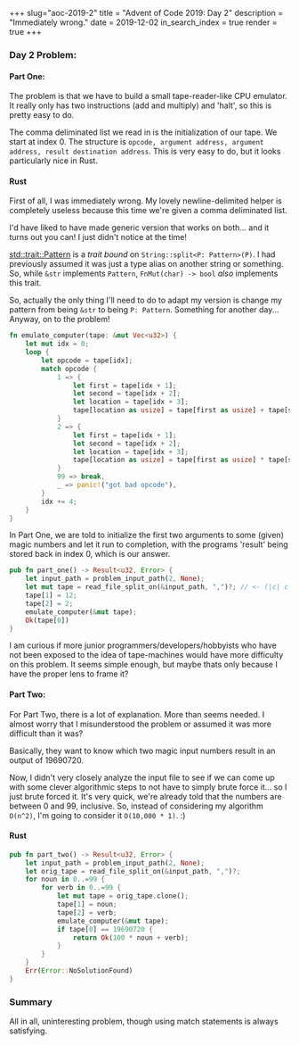 +++
slug="aoc-2019-2"
title = "Advent of Code 2019: Day 2"
description = "Immediately wrong."
date = 2019-12-02
in_search_index = true
render = true
+++

### Day 2 Problem:

#### Part One:

The problem is that we have to build a small tape-reader-like CPU emulator. It really only has two instructions (add and multiply) and 'halt', so this is pretty easy to do.

The comma deliminated list we read in is the initialization of our tape. We start at index 0. The structure is `opcode, argument address, argument address, result destination address`. This is very easy to do, but it looks particularly nice in Rust.

#### Rust

First of all, I was immediately wrong. My lovely newline-delimited helper is completely useless because this time we're given a comma deliminated list.

I'd have liked to have made generic version that works on both... and it turns out you can! I just didn't notice at the time!

[std::trait::Pattern](https://doc.rust-lang.org/std/str/pattern/trait.Pattern.html) is a *trait bound* on `String::split<P: Pattern>(P)`. I had previously assumed it was just a type alias on another string or something. So, while `&str` implements `Pattern`, `FnMut(char) -> bool` *also* implements this trait. 

So, actually the only thing I'll need to do to adapt my version is change my pattern from being `&str` to being `P: Pattern`. Something for another day... Anyway, on to the problem!

```rust
fn emulate_computer(tape: &mut Vec<u32>) {
    let mut idx = 0;
    loop {
        let opcode = tape[idx];
        match opcode {
            1 => {
                let first = tape[idx + 1];
                let second = tape[idx + 2];
                let location = tape[idx + 3];
                tape[location as usize] = tape[first as usize] + tape[second as usize];
            }
            2 => {
                let first = tape[idx + 1];
                let second = tape[idx + 2];
                let location = tape[idx + 3];
                tape[location as usize] = tape[first as usize] * tape[second as usize];
            }
            99 => break,
            _ => panic!("got bad opcode"),
        }
        idx += 4;
    }
}
```

In Part One, we are told to initialize the first two arguments to some (given) magic numbers and let it run to completion, with the programs 'result' being stored back in index 0, which is our answer.

```rust
pub fn part_one() -> Result<u32, Error> {
    let input_path = problem_input_path(2, None);
    let mut tape = read_file_split_on(&input_path, ",")?; // <- (|c| c == ',') would have also worked!
    tape[1] = 12;
    tape[2] = 2;
    emulate_computer(&mut tape);
    Ok(tape[0])
}
```

I am curious if more junior programmers/developers/hobbyists who have not been exposed to the idea of tape-machines would have more difficulty on this problem. It seems simple enough, but maybe thats only because I have the proper lens to frame it?

#### Part Two:

For Part Two, there is a lot of explanation. More than seems needed. I almost worry that I misunderstood the problem or assumed it was more difficult than it was?

Basically, they want to know which two magic input numbers result in an output of 19690720.

Now, I didn't very closely analyze the input file to see if we can come up with some clever algorithmic steps to not have to simply brute force it... so I just brute forced it. It's very quick, we're already told that the numbers are between 0 and 99, inclusive. So, instead of considering my algorithm `O(n^2)`, I'm going to consider it `O(10,000 * 1)`. :)

#### Rust

```rust
pub fn part_two() -> Result<u32, Error> {
    let input_path = problem_input_path(2, None);
    let orig_tape = read_file_split_on(&input_path, ",")?;
    for noun in 0..=99 {
        for verb in 0..=99 {
            let mut tape = orig_tape.clone();
            tape[1] = noun;
            tape[2] = verb;
            emulate_computer(&mut tape);
            if tape[0] == 19690720 {
                return Ok(100 * noun + verb);
            }
        }
    }
    Err(Error::NoSolutionFound)
}
```

### Summary

All in all, uninteresting problem, though using match statements is always satisfying.